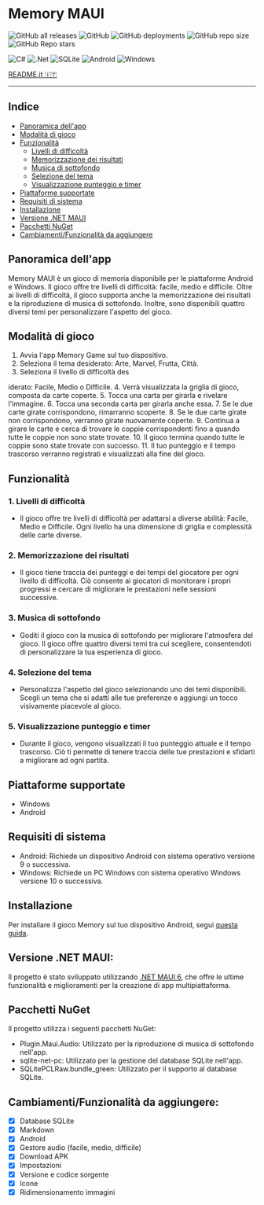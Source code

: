 # Memory MAUI

![GitHub all releases](https://img.shields.io/github/downloads/GiorgioCitterio/MemoryMAUI/total)
![GitHub](https://img.shields.io/github/license/GiorgioCitterio/MemoryMAUI)
![GitHub deployments](https://img.shields.io/github/deployments/GiorgioCitterio/MemoryMAUI/github-pages)
![GitHub repo size](https://img.shields.io/github/repo-size/GiorgioCitterio/MemoryMAUI)
![GitHub Repo stars](https://img.shields.io/github/stars/GiorgioCitterio/MemoryMAUI)

![C#](https://img.shields.io/badge/c%23-%23239120.svg?style=for-the-badge&logo=c-sharp&logoColor=white)
![.Net](https://img.shields.io/badge/.NET-5C2D91?style=for-the-badge&logo=.net&logoColor=white)
![SQLite](https://img.shields.io/badge/sqlite-%2307405e.svg?style=for-the-badge&logo=sqlite&logoColor=white)
![Android](https://img.shields.io/badge/Android-3DDC84?style=for-the-badge&logo=android&logoColor=white)
![Windows](https://img.shields.io/badge/Windows-0078D6?style=for-the-badge&logo=windows&logoColor=white)

<a href="https://github.com/GiorgioCitterio/MemoryMAUI/blob/master/README.it.md">README.it 🇮🇹</a>

---

## Indice
- <a href="#appoverview">Panoramica dell'app</a>
- <a href="#gameplay">Modalità di gioco</a>
- <a href="#features">Funzionalità</a>
  - <a href="#difflvl">Livelli di difficoltà</a>
  - <a href="#resstor">Memorizzazione dei risultati</a>
  - <a href="#backmus">Musica di sottofondo</a>
  - <a href="#theme">Selezione del tema</a>
  - <a href="#timer">Visualizzazione punteggio e timer</a>
- <a href="#platforms">Piattaforme supportate</a>
- <a href="#sysreq">Requisiti di sistema</a>
- <a href="#installation">Installazione</a>
- <a href="#mauiversion">Versione .NET MAUI</a>
- <a href="#nuget">Pacchetti NuGet</a>
- <a href="#todo">Cambiamenti/Funzionalità da aggiungere</a>

## Panoramica dell'app <a name="appoverview"></a>
Memory MAUI è un gioco di memoria disponibile per le piattaforme Android e Windows. Il gioco offre tre livelli di difficoltà: facile, medio e difficile. Oltre ai livelli di difficoltà, il gioco supporta anche la memorizzazione dei risultati e la riproduzione di musica di sottofondo. Inoltre, sono disponibili quattro diversi temi per personalizzare l'aspetto del gioco.

## Modalità di gioco <a name="gameplay"></a>
1. Avvia l'app Memory Game sul tuo dispositivo.
2. Seleziona il tema desiderato: Arte, Marvel, Frutta, Città.
3. Seleziona il livello di difficoltà des

iderato: Facile, Medio o Difficile.
4. Verrà visualizzata la griglia di gioco, composta da carte coperte.
5. Tocca una carta per girarla e rivelare l'immagine.
6. Tocca una seconda carta per girarla anche essa.
7. Se le due carte girate corrispondono, rimarranno scoperte.
8. Se le due carte girate non corrispondono, verranno girate nuovamente coperte.
9. Continua a girare le carte e cerca di trovare le coppie corrispondenti fino a quando tutte le coppie non sono state trovate.
10. Il gioco termina quando tutte le coppie sono state trovate con successo.
11. Il tuo punteggio e il tempo trascorso verranno registrati e visualizzati alla fine del gioco.

## Funzionalità <a name="features"></a>
### 1. Livelli di difficoltà <a name="difflvl"></a>
- Il gioco offre tre livelli di difficoltà per adattarsi a diverse abilità: Facile, Medio e Difficile. Ogni livello ha una dimensione di griglia e complessità delle carte diverse.
### 2. Memorizzazione dei risultati <a name="resstor"></a>
- Il gioco tiene traccia dei punteggi e dei tempi del giocatore per ogni livello di difficoltà. Ciò consente ai giocatori di monitorare i propri progressi e cercare di migliorare le prestazioni nelle sessioni successive.
### 3. Musica di sottofondo <a name="backmus"></a>
- Goditi il gioco con la musica di sottofondo per migliorare l'atmosfera del gioco. Il gioco offre quattro diversi temi tra cui scegliere, consentendoti di personalizzare la tua esperienza di gioco.
### 4. Selezione del tema <a name="theme"></a>
- Personalizza l'aspetto del gioco selezionando uno dei temi disponibili. Scegli un tema che si adatti alle tue preferenze e aggiungi un tocco visivamente piacevole al gioco.
### 5. Visualizzazione punteggio e timer <a name="timer"></a>
- Durante il gioco, vengono visualizzati il tuo punteggio attuale e il tempo trascorso. Ciò ti permette di tenere traccia delle tue prestazioni e sfidarti a migliorare ad ogni partita.

## Piattaforme supportate <a name="platforms"></a>
- Windows
- Android

## Requisiti di sistema <a name="sysreq"></a>
- Android: Richiede un dispositivo Android con sistema operativo versione 9 o successiva.
- Windows: Richiede un PC Windows con sistema operativo Windows versione 10 o successiva.

## Installazione <a name="installation"></a>
Per installare il gioco Memory sul tuo dispositivo Android, segui [questa guida](https://github.com/GiorgioCitterio/MemoryMAUI/wiki).

## Versione .NET MAUI: <a name="mauiversion"></a>
Il progetto è stato sviluppato utilizzando [.NET MAUI 6](https://learn.microsoft.com/en-us/dotnet/maui/what-is-maui?view=net-maui-6.0), che offre le ultime funzionalità e miglioramenti per la creazione di app multipiattaforma.

## Pacchetti NuGet <a name="nuget"></a>
Il progetto utilizza i seguenti pacchetti NuGet:
- Plugin.Maui.Audio: Utilizzato per la riproduzione di musica di sottofondo nell'app.
- sqlite-net-pc: Utilizzato per la gestione del database SQLite nell'app.
- SQLitePCLRaw.bundle_green: Utilizzato per il supporto al database SQLite.
  
## Cambiamenti/Funzionalità da aggiungere: <a name="todo"></a>
- [x] Database SQLite
- [x] Markdown
- [x] Android
- [x] Gestore audio (facile, medio, difficile)
- [x] Download APK
- [x] Impostazioni
- [x] Versione e codice sorgente
- [x] Icone
- [x] Ridimensionamento immagini
